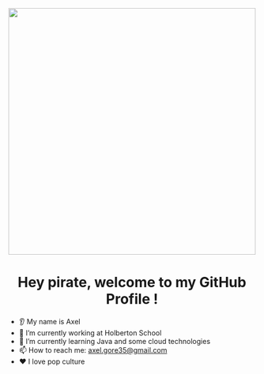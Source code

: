 <div id="header" align="center">
  <img src="https://media.giphy.com/media/Jev4iU72S9RYc/giphy.gif" width="500px"/>
</div>

<h1 align="center"> 
  Hey pirate, welcome to my GitHub Profile !
</h1>

* 👂 My name is Axel
* 🔭 I’m currently working at Holberton School
* 🌱 I’m currently learning Java and some cloud technologies
* 📫 How to reach me: axel.gore35@gmail.com
* ❤️ I love pop culture
